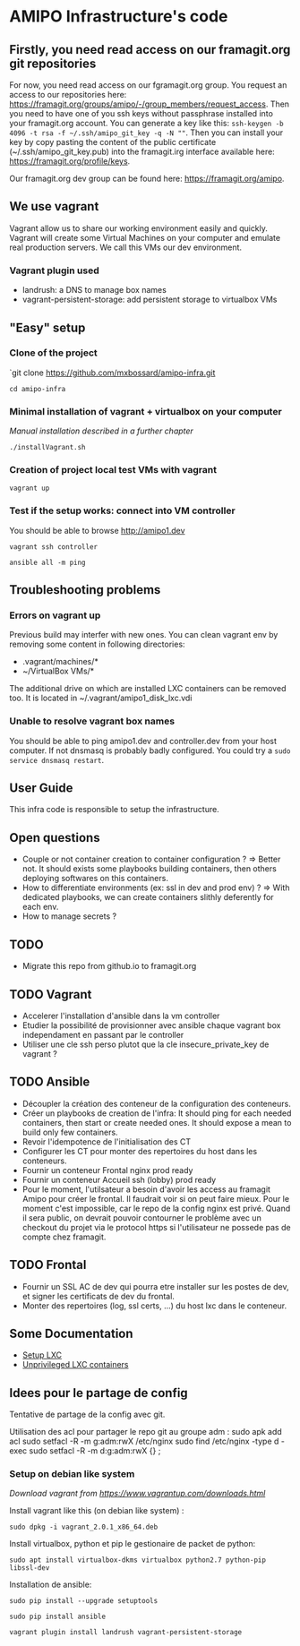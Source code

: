 AMIPO Infrastructure's code
=======

## Firstly, you need read access on our framagit.org git repositories
For now, you need read access on our fgramagit.org group.
You request an access to our repositories here: <a href="https://framagit.org/groups/amipo/-/group_members/request_access">https://framagit.org/groups/amipo/-/group_members/request_access</a>.
Then you need to have one of you ssh keys without passphrase installed into your framagit.org account.
You can generate a key like this: `ssh-keygen -b 4096 -t rsa -f ~/.ssh/amipo_git_key -q -N ""`.
Then you can install your key by copy pasting the content of the public certificate (~/.ssh/amipo_git_key.pub) into the framagit.irg interface available here: <a href="https://framagit.org/profile/keys">https://framagit.org/profile/keys</a>.

Our framagit.org dev group can be found here: <a href="https://framagit.org/amipo">https://framagit.org/amipo</a>.

## We use vagrant
Vagrant allow us to share our working environment easily and quickly.
Vagrant will create some Virtual Machines on your computer and emulate real production servers.
We call this VMs our dev environment.

### Vagrant plugin used
* landrush: a DNS to manage box names
* vagrant-persistent-storage: add persistent storage to virtualbox VMs

## "Easy" setup

### Clone of the project
`git clone https://github.com/mxbossard/amipo-infra.git

`cd amipo-infra`

### Minimal installation of vagrant + virtualbox on your computer
_Manual installation described in a further chapter_

`./installVagrant.sh`

### Creation of project local test VMs with vagrant
`vagrant up`

### Test if the setup works: connect into VM controller
You should be able to browse <a href="http://amipo1.dev">http://amipo1.dev</a>

`vagrant ssh controller`

`ansible all -m ping`

## Troubleshooting problems

### Errors on vagrant up
Previous build may interfer with new ones. You can clean vagrant env by removing some content in following directories:
* .vagrant/machines/*
* ~/VirtualBox VMs/*

The additional drive on which are installed LXC containers can be removed too. It is located in ~/.vagrant/amipo1_disk_lxc.vdi

### Unable to resolve vagrant box names
You should be able to ping amipo1.dev and controller.dev from your host computer. If not dnsmasq is probably badly configured. You could try a `sudo service dnsmasq restart`.

## User Guide
This infra code is responsible to setup the infrastructure.

## Open questions
* Couple or not container creation to container configuration ? => Better not. It should exists some playbooks building containers, then others deploying softwares on this containers.
* How to differentiate environments (ex: ssl in dev and prod env) ? => With dedicated playbooks, we can create containers slithly deferently for each env.
* How to manage secrets ?

## TODO
* Migrate this repo from github.io to framagit.org


## TODO Vagrant
* Accelerer l'installation d'ansible dans la vm controller
* Etudier la possibilité de provisionner avec ansible chaque vagrant box independament en passant par le controller
* Utiliser une cle ssh perso plutot que la cle insecure_private_key de vagrant ?


## TODO Ansible
* Découpler la création des conteneur de la configuration des conteneurs.
* Créer un playbooks de creation de l'infra: It should ping for each needed containers, then start or create needed ones. It should expose a mean to build only few containers.
* Revoir l'idempotence de l'initialisation des CT
* Configurer les CT pour monter des repertoires du host dans les conteneurs.
* Fournir un conteneur Frontal nginx prod ready
* Fournir un conteneur Accueil ssh (lobby) prod ready
* Pour le moment, l'utilsateur a besoin d'avoir les access au framagit Amipo pour créer le frontal. Il faudrait voir si on peut faire mieux. Pour le moment c'est impossible, car le repo de la config nginx est privé. Quand il sera public, on devrait pouvoir contourner le problème avec un checkout du projet via le protocol https si l'utilisateur ne possede pas de compte chez framagit.


## TODO Frontal
* Fournir un SSL AC de dev qui pourra etre installer sur les postes de dev, et signer les certificats de dev du frontal.
* Monter des repertoires (log, ssl certs, ...) du host lxc dans le conteneur.


## Some Documentation
* <a href="https://help.ubuntu.com/lts/serverguide/lxc.html">Setup LXC</a>
* <a href="https://stgraber.org/2014/01/17/lxc-1-0-unprivileged-containers/">Unprivileged LXC containers</a>


## Idees pour le partage de config
Tentative de partage de la config avec git.

Utilisation des acl pour partager le repo git au groupe adm :
sudo apk add acl
sudo setfacl -R -m g:adm:rwX /etc/nginx
sudo find /etc/nginx -type d -exec sudo setfacl -R -m d:g:adm:rwX {} \;


### Setup on debian like system
_Download vagrant from https://www.vagrantup.com/downloads.html_

Install vagrant like this (on debian like system) : 

`sudo dpkg -i vagrant_2.0.1_x86_64.deb`

Install virtualbox, python et pip le gestionaire de packet de python:

`sudo apt install virtualbox-dkms virtualbox python2.7 python-pip libssl-dev`

Installation de ansible:

`sudo pip install --upgrade setuptools`

`sudo pip install ansible`

`vagrant plugin install landrush vagrant-persistent-storage`

